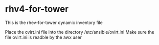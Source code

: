 # rhv4-for-tower
This is the rhev-for-tower dynamic inventory file

Place the ovirt.ini file into the directory /etc/ansible/ovirt.ini
Make sure the file ovirt.ini is readble by the awx user

